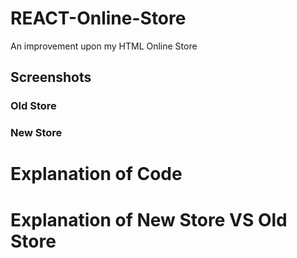 # REACT-Online-Store
An improvement upon my HTML Online Store 

## Screenshots
### Old Store


### New Store
# Explanation of Code

# Explanation of New Store VS Old Store

